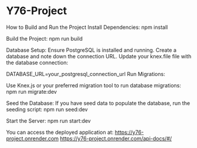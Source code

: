 # Y76-Project

How to Build and Run the Project
Install Dependencies:
npm install

Build the Project:
npm run build

Database Setup:
Ensure PostgreSQL is installed and running.
Create a database and note down the connection URL.
Update your knex.file file with the database connection:

DATABASE_URL=your_postgresql_connection_url
Run Migrations:

Use Knex.js or your preferred migration tool to run database migrations:
npm run migrate:dev

Seed the Database:
If you have seed data to populate the database, run the seeding script:
npm run seed:dev

Start the Server:
npm run start:dev

You can access the deployed application at:
https://y76-project.onrender.com
https://y76-project.onrender.com/api-docs/#/
